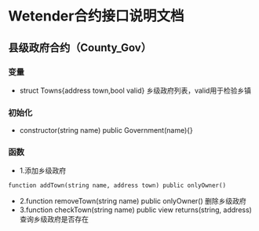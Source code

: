 # Wetender合约接口说明文档

## 县级政府合约（County_Gov）
### 变量
- struct Towns{address town,bool valid} 乡级政府列表，valid用于检验乡镇
### 初始化
- constructor(string name) public Government(name){}
### 函数
- 1.添加乡级政府
```
function addTown(string name, address town) public onlyOwner() 
```
- 2.function removeTown(string name) public onlyOwner()  删除乡级政府
- 3.function checkTown(string name) public view returns(string, address) 查询乡级政府是否存在
